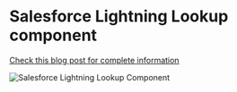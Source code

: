 # Salesforce Lightning Lookup component

[Check this blog post for complete information](http://www.jitendrazaa.com/blog/salesforce/lookup-component-in-salesforce-lightning/)

![Salesforce Lightning Lookup Component](http://www.jitendrazaa.com/blog/wp-content/uploads/2017/07/Lookup-Component.gif)
